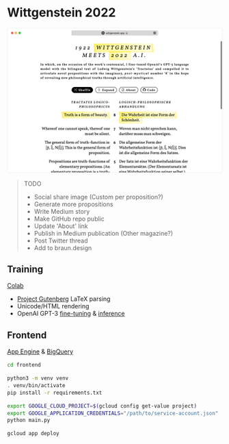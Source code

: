 # Wittgenstein 2022

[![](website.png)](https://wittgenstein.app)

> TODO
> - Social share image (Custom per proposition?)
> - Generate more propositions
> - Write Medium story
> - Make GitHub repo public
> - Update 'About' link
> - Publish in Medium publication (Other magazine?)
> - Post Twitter thread
> - Add to braun.design

## Training

[Colab](training.ipynb)

- [Project Gutenberg](https://www.gutenberg.org/ebooks/5740) LaTeX parsing
- Unicode/HTML rendering
- OpenAI GPT-3 [fine-tuning](https://beta.openai.com/docs/guides/fine-tuning) & [inference](https://beta.openai.com/docs/api-reference)

## Frontend

[App Engine](https://cloud.google.com/appengine/docs/standard/python3/runtime) & [BigQuery](https://cloud.google.com/bigquery/docs/quickstarts/quickstart-cloud-console)

```bash
cd frontend
```

```bash
python3 -m venv venv
. venv/bin/activate
pip install -r requirements.txt
```

```bash
export GOOGLE_CLOUD_PROJECT=$(gcloud config get-value project)
export GOOGLE_APPLICATION_CREDENTIALS="/path/to/service-account.json"
python main.py
```

```bash
gcloud app deploy
```
